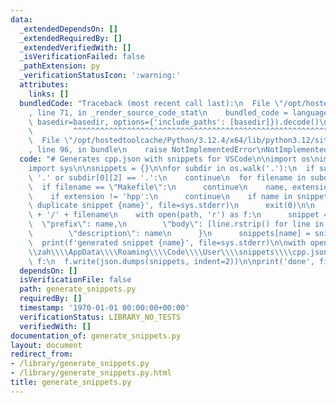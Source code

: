 ```yaml
---
data:
  _extendedDependsOn: []
  _extendedRequiredBy: []
  _extendedVerifiedWith: []
  _isVerificationFailed: false
  _pathExtension: py
  _verificationStatusIcon: ':warning:'
  attributes:
    links: []
  bundledCode: "Traceback (most recent call last):\n  File \"/opt/hostedtoolcache/Python/3.12.4/x64/lib/python3.12/site-packages/onlinejudge_verify/documentation/build.py\"\
    , line 71, in _render_source_code_stat\n    bundled_code = language.bundle(stat.path,\
    \ basedir=basedir, options={'include_paths': [basedir]}).decode()\n          \
    \         ^^^^^^^^^^^^^^^^^^^^^^^^^^^^^^^^^^^^^^^^^^^^^^^^^^^^^^^^^^^^^^^^^^^^^^^^^^^^^^^^^\n\
    \  File \"/opt/hostedtoolcache/Python/3.12.4/x64/lib/python3.12/site-packages/onlinejudge_verify/languages/python.py\"\
    , line 96, in bundle\n    raise NotImplementedError\nNotImplementedError\n"
  code: "# Generates cpp.json with snippets for VSCode\n\nimport os\nimport json\n\
    import sys\n\nsnippets = {}\n\nfor subdir in os.walk('.'):\n  if subdir[0] ==\
    \ '.' or subdir[0][2] == '.':\n    continue\n  for filename in subdir[2]:\n  \
    \  if filename == \"Makefile\":\n      continue\n    name, extension = filename.split('.')\n\
    \    if extension != 'hpp':\n      continue\n    if name in snippets:\n      print(f'error:\
    \ duplicate snippet {name}', file=sys.stderr)\n      exit(0)\n\n    path = subdir[0]\
    \ + '/' + filename\n    with open(path, 'r') as f:\n      snippet = {\n      \
    \  \"prefix\": name,\n        \"body\": [line.rstrip() for line in f.readlines()],\n\
    \        \"description\": name\n      }\n      snippets[name] = snippet\n\n  \
    \  print(f'generated snippet {name}', file=sys.stderr)\n\nwith open('C:\\\\Users\\\
    \\zah\\\\AppData\\\\Roaming\\\\Code\\\\User\\\\snippets\\\\cpp.json', 'w') as\
    \ f:\n  f.write(json.dumps(snippets, indent=2))\n\nprint('done', file=sys.stderr)"
  dependsOn: []
  isVerificationFile: false
  path: generate_snippets.py
  requiredBy: []
  timestamp: '1970-01-01 00:00:00+00:00'
  verificationStatus: LIBRARY_NO_TESTS
  verifiedWith: []
documentation_of: generate_snippets.py
layout: document
redirect_from:
- /library/generate_snippets.py
- /library/generate_snippets.py.html
title: generate_snippets.py
---
```

